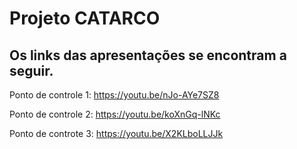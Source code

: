# Projeto CATARCO

## Os links das apresentações  se encontram a seguir.

Ponto de controle 1: https://youtu.be/nJo-AYe7SZ8      

Ponto de controle 2: https://youtu.be/koXnGq-lNKc             

Ponto de controte 3: https://youtu.be/X2KLboLLJJk
